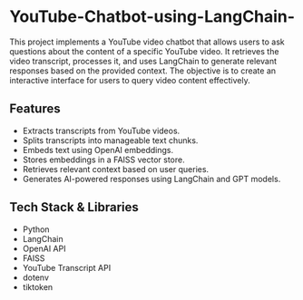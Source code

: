 # YouTube-Chatbot-using-LangChain-

This project implements a YouTube video chatbot that allows users to ask questions about the content of a specific YouTube video. It retrieves the video transcript, processes it, and uses LangChain to generate relevant responses based on the provided context. The objective is to create an interactive interface for users to query video content effectively.

## Features
- Extracts transcripts from YouTube videos.
- Splits transcripts into manageable text chunks.
- Embeds text using OpenAI embeddings.
- Stores embeddings in a FAISS vector store.
- Retrieves relevant context based on user queries.
- Generates AI-powered responses using LangChain and GPT models.

## Tech Stack & Libraries
- Python
- LangChain
- OpenAI API
- FAISS
- YouTube Transcript API
- dotenv
- tiktoken
